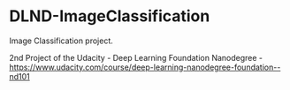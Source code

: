 # DLND-ImageClassification

Image Classification project.

2nd Project of the Udacity - Deep Learning Foundation Nanodegree - https://www.udacity.com/course/deep-learning-nanodegree-foundation--nd101